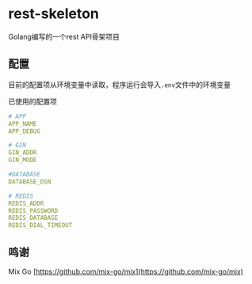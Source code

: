 # rest-skeleton

Golang编写的一个rest API骨架项目

## 配置

目前的配置项从环境变量中读取，程序运行会导入`.env`文件中的环境变量

已使用的配置项

```yaml
# APP
APP_NAME
APP_DEBUG

# GIN
GIN_ADDR
GIN_MODE

#DATABASE
DATABASE_DSN

# REDIS
REDIS_ADDR
REDIS_PASSWORD
REDIS_DATABASE
REDIS_DIAL_TIMEOUT
```

## 鸣谢

Mix Go [https://github.com/mix-go/mix](https://github.com/mix-go/mix)